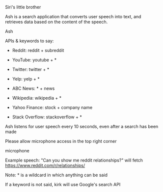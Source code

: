Siri's little brother

Ash is a search application that converts user speech into text, and retrieves data based on the content of the speech.

Ash

APIs & keywords to say:

- Reddit: reddit + subreddit

- YouTube: youtube + *

- Twitter: twitter + *

- Yelp: yelp + *

- ABC News: * + news

- Wikipedia: wikipedia + *

- Yahoo Finance: stock + company name

- Stack Overflow: stackoverflow + *

Ash listens for user speech every 10 seconds, even after a search has been made

Please allow microphone access in the top right corner

microphone

Example speech: "Can you show me reddit relationships?" will fetch https://www.reddit.com/r/relationships/

Note: * is a wildcard in which anything can be said

If a keyword is not said, kirk will use Google's search API
